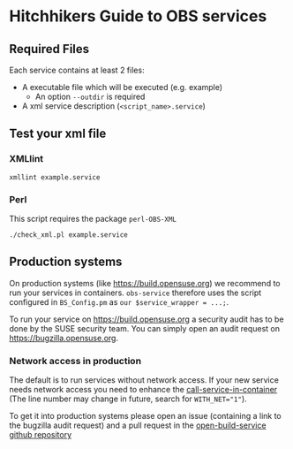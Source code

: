 # Hitchhikers Guide to OBS services

## Required Files

Each service contains at least 2 files:

* A executable file which will be executed (e.g. example)
  * An option `--outdir` is required
* A xml service description (`<script_name>.service`)

## Test your xml file

### XMLlint


```
xmllint example.service
```

### Perl

This script requires the package `perl-OBS-XML`

```
./check_xml.pl example.service
```


## Production systems

On production systems (like https://build.opensuse.org) we recommend to run your
services in containers. `obs-service` therefore uses the script configured in 
`BS_Config.pm` as `our $service_wrapper = ...;`.

To run your service on https://build.opensuse.org a security audit has to be done
by the SUSE security team. You can simply open an audit request on 
https://bugzilla.opensuse.org.


### Network access in production

The default is to run services without network access. If your new service needs
network access you need to enhance the [call-service-in-container](https://github.com/openSUSE/open-build-service/blob/master/src/backend/call-service-in-container#L72)
(The line number may change in future, search for `WITH_NET="1"`).

To get it into production systems please open an issue 
(containing a link to the bugzilla audit request) and a pull request in the [open-build-service github repository](https://github.com/openSUSE/open-build-service/)
